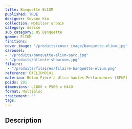 ```yaml
---
title: Banquette ELIUM 
published: TRUE
designer: Sovann Kim
collection: Mobilier urbain
category: Assise
sub_category: 05 Banquette
gamme: ELIUM
finitions: 
cover_image: "/produits/cover_image/banquette-elium.jpg"
carousel: 
- "/produits/banquette-elium-parc.jpg"
- "/produits/attente-showroom.jpg"
filaire: 
 - "/produits/filaires/filaire-banquette-elium.png"
reference: BAELIUM0101
materiau: Béton Fibré à Ultra-hautes Performances (BFUP)
poids: 201
dimensions: L1800 x P500 x H440
format: Multibloc
traitement: ""
tags: 
---
```


## Description
